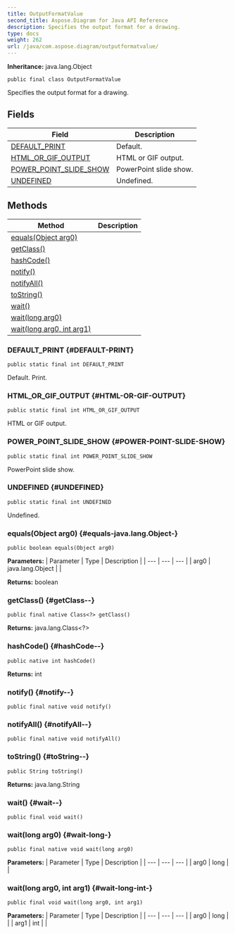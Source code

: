```yaml
---
title: OutputFormatValue
second_title: Aspose.Diagram for Java API Reference
description: Specifies the output format for a drawing.
type: docs
weight: 262
url: /java/com.aspose.diagram/outputformatvalue/
---
```


**Inheritance:**
java.lang.Object
```
public final class OutputFormatValue
```

Specifies the output format for a drawing.
## Fields

| Field | Description |
| --- | --- |
| [DEFAULT_PRINT](#DEFAULT-PRINT) | Default. |
| [HTML_OR_GIF_OUTPUT](#HTML-OR-GIF-OUTPUT) | HTML or GIF output. |
| [POWER_POINT_SLIDE_SHOW](#POWER-POINT-SLIDE-SHOW) | PowerPoint slide show. |
| [UNDEFINED](#UNDEFINED) | Undefined. |
## Methods

| Method | Description |
| --- | --- |
| [equals(Object arg0)](#equals-java.lang.Object-) |  |
| [getClass()](#getClass--) |  |
| [hashCode()](#hashCode--) |  |
| [notify()](#notify--) |  |
| [notifyAll()](#notifyAll--) |  |
| [toString()](#toString--) |  |
| [wait()](#wait--) |  |
| [wait(long arg0)](#wait-long-) |  |
| [wait(long arg0, int arg1)](#wait-long-int-) |  |
### DEFAULT_PRINT {#DEFAULT-PRINT}
```
public static final int DEFAULT_PRINT
```


Default. Print.

### HTML_OR_GIF_OUTPUT {#HTML-OR-GIF-OUTPUT}
```
public static final int HTML_OR_GIF_OUTPUT
```


HTML or GIF output.

### POWER_POINT_SLIDE_SHOW {#POWER-POINT-SLIDE-SHOW}
```
public static final int POWER_POINT_SLIDE_SHOW
```


PowerPoint slide show.

### UNDEFINED {#UNDEFINED}
```
public static final int UNDEFINED
```


Undefined.

### equals(Object arg0) {#equals-java.lang.Object-}
```
public boolean equals(Object arg0)
```




**Parameters:**
| Parameter | Type | Description |
| --- | --- | --- |
| arg0 | java.lang.Object |  |

**Returns:**
boolean
### getClass() {#getClass--}
```
public final native Class<?> getClass()
```




**Returns:**
java.lang.Class<?>
### hashCode() {#hashCode--}
```
public native int hashCode()
```




**Returns:**
int
### notify() {#notify--}
```
public final native void notify()
```




### notifyAll() {#notifyAll--}
```
public final native void notifyAll()
```




### toString() {#toString--}
```
public String toString()
```




**Returns:**
java.lang.String
### wait() {#wait--}
```
public final void wait()
```




### wait(long arg0) {#wait-long-}
```
public final native void wait(long arg0)
```




**Parameters:**
| Parameter | Type | Description |
| --- | --- | --- |
| arg0 | long |  |

### wait(long arg0, int arg1) {#wait-long-int-}
```
public final void wait(long arg0, int arg1)
```




**Parameters:**
| Parameter | Type | Description |
| --- | --- | --- |
| arg0 | long |  |
| arg1 | int |  |

